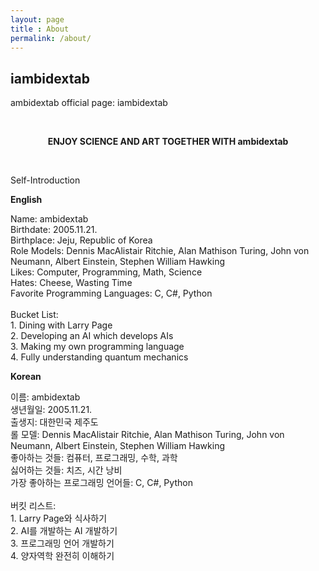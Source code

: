 ```yaml
---
layout: page
title : About
permalink: /about/
---
```


<h2>iambidextab</h2>
<p>ambidextab official page: iambidextab</p>
<br>
<center><p ><strong><span class="manual">ENJOY SCIENCE AND ART TOGETHER WITH</span> ambidextab</strong></p></center>
<br>
<p>Self-Introduction</p>
<div class="manual-post">
  <div class="manual manual-title">
  <strong>English</strong>
  </div>
<p> <div class="manual-content">
Name: ambidextab
<br>
Birthdate: 2005.11.21.  
<br>
Birthplace: Jeju, Republic of Korea  
<br>
Role Models: Dennis MacAlistair Ritchie, Alan Mathison Turing, John von Neumann, Albert Einstein, Stephen William Hawking  
<br>
Likes: Computer, Programming, Math, Science  
<br>
Hates: Cheese, Wasting Time  
<br>
Favorite Programming Languages: C, C#, Python  
<br><br>
Bucket List:
<br>
1. Dining with Larry Page
<br>
2. Developing an AI which develops AIs
<br>
3. Making my own programming language
<br>
4. Fully understanding quantum mechanics
</div>
</p>
</div>

<div class="manual-post">
  <div class="manual manual-title">
  <strong>Korean</strong>
  </div>
<p> <div class="manual-content">
이름: ambidextab  
<br>  
생년월일: 2005.11.21.  
<br>
출생지: 대한민국 제주도  
<br>
롤 모델: Dennis MacAlistair Ritchie, Alan Mathison Turing, John von Neumann, Albert Einstein, Stephen William Hawking  
<br>
좋아하는 것들: 컴퓨터, 프로그래밍, 수학, 과학  
<br>
싫어하는 것들: 치즈, 시간 낭비  
<br>
가장 좋아하는 프로그래밍 언어들: C, C#, Python  
<br>
<br>
버킷 리스트:
<br>
1. Larry Page와 식사하기
<br>
2. AI를 개발하는 AI 개발하기
<br>
3. 프로그래밍 언어 개발하기
<br>
4. 양자역학 완전히 이해하기
</div>
</p>
</div>

